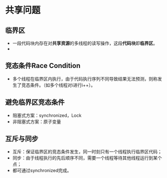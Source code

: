 # 共享问题

## 临界区

- 一段代码块内存在对**共享资源**的多线程的读写操作，这段**代码块**即**临界区**。
- 

## 竞态条件Race Condition

- 多个线程在临界区内执行，由于代码执行序列不同导致结果无法预测，则称发生了竞态条件。（如多个线程对i进行i++）。

## 避免临界区竞态条件

- 阻塞式方案：synchronized，Lock
- 非阻塞式方案：原子变量

## 互斥与同步

- 互斥：保证临界区的竞态条件发生，同一时刻只有一个线程执行临界区代码；
- 同步：由于线程执行的先后顺序不同，需要一个线程等待其他线程运行到某个点；
- 都可通过synchronized完成。